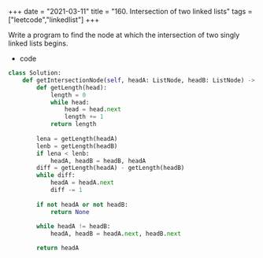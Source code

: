 +++
date = "2021-03-11"
title = "160. Intersection of two linked lists"
tags = ["leetcode","linkedlist"]
+++

Write a program to find the node at which the intersection of two singly linked lists begins.

- code
```py
class Solution:
    def getIntersectionNode(self, headA: ListNode, headB: ListNode) -> ListNode:
        def getLength(head):
            length = 0
            while head:
                head = head.next
                length += 1
            return length
        
        lena = getLength(headA)
        lenb = getLength(headB)
        if lena < lenb:
            headA, headB = headB, headA
        diff = getLength(headA) - getLength(headB)
        while diff:
            headA = headA.next
            diff -= 1
            
        if not headA or not headB:
            return None
        
        while headA != headB:
            headA, headB = headA.next, headB.next

        return headA

```

